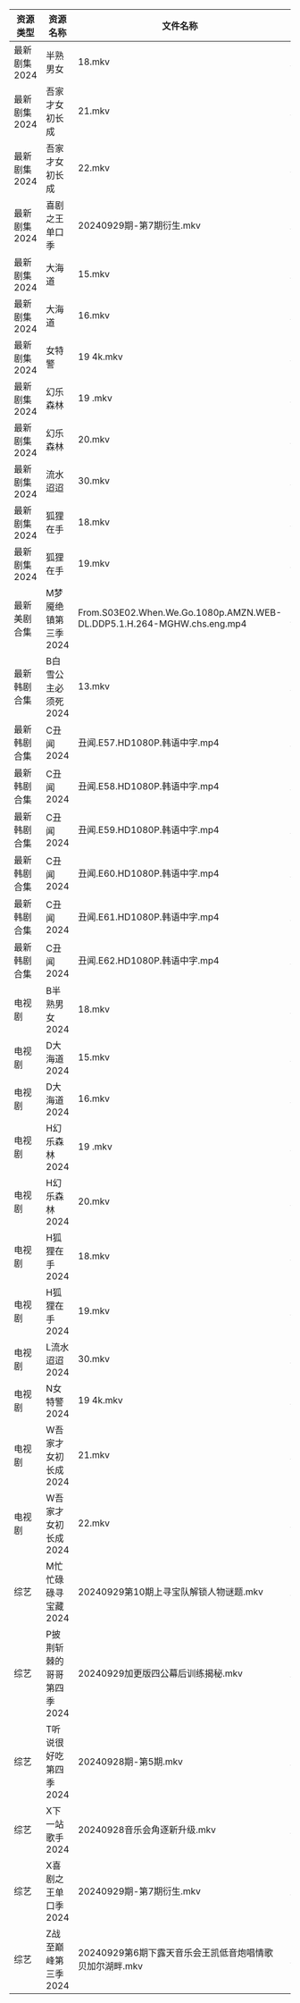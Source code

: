 | 资源类型     | 资源名称            | 文件名称                                                                   | 分享链接                                 | 更新时间                |
| -------- | --------------- | ---------------------------------------------------------------------- | ------------------------------------ | ------------------- |
| 最新剧集2024 | 半熟男女            | 18.mkv                                                                 | https://www.alipan.com/s/mgsaDDcTVRe | 2024-09-29 14:09:51 |
| 最新剧集2024 | 吾家才女初长成         | 21.mkv                                                                 | https://www.alipan.com/s/8HG5Dx5CUL8 | 2024-09-29 14:09:54 |
| 最新剧集2024 | 吾家才女初长成         | 22.mkv                                                                 | https://www.alipan.com/s/8HG5Dx5CUL8 | 2024-09-29 14:09:53 |
| 最新剧集2024 | 喜剧之王单口季         | 20240929期-第7期衍生.mkv                                                    | https://www.alipan.com/s/MMpKkn6SLS6 | 2024-09-29 14:10:15 |
| 最新剧集2024 | 大海道             | 15.mkv                                                                 | https://www.alipan.com/s/rhsCHqHyqwt | 2024-09-29 20:10:09 |
| 最新剧集2024 | 大海道             | 16.mkv                                                                 | https://www.alipan.com/s/rhsCHqHyqwt | 2024-09-29 20:10:08 |
| 最新剧集2024 | 女特警             | 19 4k.mkv                                                              | https://www.alipan.com/s/Hgem1jjCdsY | 2024-09-29 20:10:16 |
| 最新剧集2024 | 幻乐森林            | 19 .mkv                                                                | https://www.alipan.com/s/mAmkXM2Rauh | 2024-09-29 20:10:21 |
| 最新剧集2024 | 幻乐森林            | 20.mkv                                                                 | https://www.alipan.com/s/mAmkXM2Rauh | 2024-09-29 20:10:21 |
| 最新剧集2024 | 流水迢迢            | 30.mkv                                                                 | https://www.alipan.com/s/Vd4bBVxTycL | 2024-09-29 20:10:26 |
| 最新剧集2024 | 狐狸在手            | 18.mkv                                                                 | https://www.alipan.com/s/jojHTajnA5f | 2024-09-29 20:10:32 |
| 最新剧集2024 | 狐狸在手            | 19.mkv                                                                 | https://www.alipan.com/s/jojHTajnA5f | 2024-09-29 20:10:31 |
| 最新美剧合集   | M梦魇绝镇第三季2024    | From.S03E02.When.We.Go.1080p.AMZN.WEB-DL.DDP5.1.H.264-MGHW.chs.eng.mp4 | https://www.alipan.com/s/eGcFxGtMg8K | 2024-09-29 18:05:55 |
| 最新韩剧合集   | B白雪公主必须死2024    | 13.mkv                                                                 | https://www.alipan.com/s/TbZsLmcPGSo | 2024-09-29 00:05:30 |
| 最新韩剧合集   | C丑闻2024         | 丑闻.E57.HD1080P.韩语中字.mp4                                                | https://www.alipan.com/s/J114XwZcFVg | 2024-09-29 10:09:26 |
| 最新韩剧合集   | C丑闻2024         | 丑闻.E58.HD1080P.韩语中字.mp4                                                | https://www.alipan.com/s/J114XwZcFVg | 2024-09-29 10:09:26 |
| 最新韩剧合集   | C丑闻2024         | 丑闻.E59.HD1080P.韩语中字.mp4                                                | https://www.alipan.com/s/J114XwZcFVg | 2024-09-29 10:09:25 |
| 最新韩剧合集   | C丑闻2024         | 丑闻.E60.HD1080P.韩语中字.mp4                                                | https://www.alipan.com/s/J114XwZcFVg | 2024-09-29 10:09:25 |
| 最新韩剧合集   | C丑闻2024         | 丑闻.E61.HD1080P.韩语中字.mp4                                                | https://www.alipan.com/s/J114XwZcFVg | 2024-09-29 10:09:25 |
| 最新韩剧合集   | C丑闻2024         | 丑闻.E62.HD1080P.韩语中字.mp4                                                | https://www.alipan.com/s/J114XwZcFVg | 2024-09-29 10:09:24 |
| 电视剧      | B半熟男女2024       | 18.mkv                                                                 | https://www.alipan.com/s/qw884Xb9dL3 | 2024-09-29 14:05:08 |
| 电视剧      | D大海道2024        | 15.mkv                                                                 | https://www.alipan.com/s/NeEQrgqo7ps | 2024-09-29 20:05:21 |
| 电视剧      | D大海道2024        | 16.mkv                                                                 | https://www.alipan.com/s/NeEQrgqo7ps | 2024-09-29 20:05:20 |
| 电视剧      | H幻乐森林2024       | 19 .mkv                                                                | https://www.alipan.com/s/DmMH5AEiUTW | 2024-09-29 20:05:35 |
| 电视剧      | H幻乐森林2024       | 20.mkv                                                                 | https://www.alipan.com/s/DmMH5AEiUTW | 2024-09-29 20:05:34 |
| 电视剧      | H狐狸在手2024       | 18.mkv                                                                 | https://www.alipan.com/s/o5aAFRSHTLj | 2024-09-29 20:05:43 |
| 电视剧      | H狐狸在手2024       | 19.mkv                                                                 | https://www.alipan.com/s/o5aAFRSHTLj | 2024-09-29 20:05:42 |
| 电视剧      | L流水迢迢2024       | 30.mkv                                                                 | https://www.alipan.com/s/16PQ9bxVsGi | 2024-09-29 20:05:50 |
| 电视剧      | N女特警2024        | 19 4k.mkv                                                              | https://www.alipan.com/s/GpU3WbGY8Eh | 2024-09-29 20:06:05 |
| 电视剧      | W吾家才女初长成2024    | 21.mkv                                                                 | https://www.alipan.com/s/8zhPHGhcjsu | 2024-09-29 14:06:37 |
| 电视剧      | W吾家才女初长成2024    | 22.mkv                                                                 | https://www.alipan.com/s/8zhPHGhcjsu | 2024-09-29 14:06:36 |
| 综艺       | M忙忙碌碌寻宝藏2024    | 20240929第10期上寻宝队解锁人物谜题.mkv                                             | https://www.alipan.com/s/TtfyudAgS8v | 2024-09-29 16:07:38 |
| 综艺       | P披荆斩棘的哥哥第四季2024 | 20240929加更版四公幕后训练揭秘.mkv                                                | https://www.alipan.com/s/94NT9iGe94e | 2024-09-29 14:07:57 |
| 综艺       | T听说很好吃第四季2024   | 20240928期-第5期.mkv                                                      | https://www.alipan.com/s/nf8ZxzTQNmB | 2024-09-29 00:08:32 |
| 综艺       | X下一站歌手2024      | 20240928音乐会角逐新升级.mkv                                                   | https://www.alipan.com/s/eBKzWFKqm82 | 2024-09-29 16:08:53 |
| 综艺       | X喜剧之王单口季2024    | 20240929期-第7期衍生.mkv                                                    | https://www.alipan.com/s/6bB6eDj37Y6 | 2024-09-29 14:08:44 |
| 综艺       | Z战至巅峰第三季2024    | 20240929第6期下露天音乐会王凯低音炮唱情歌贝加尔湖畔.mkv                                     | https://www.alipan.com/s/5yE689QzaiL | 2024-09-29 14:09:02 |
